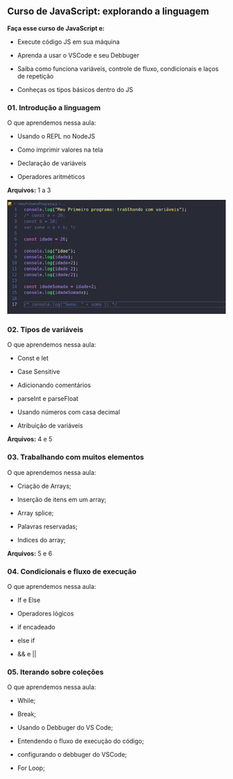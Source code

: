 ## Curso de JavaScript: explorando a linguagem

**Faça esse curso de JavaScript e:**

- Execute código JS em sua máquina

- Aprenda a usar o VSCode e seu Debbuger

- Saiba como funciona variáveis, controle de fluxo, condicionais e laços de repetição

- Conheças os tipos básicos dentro do JS

### 01. Introdução a linguagem

O que aprendemos nessa aula:

- Usando o REPL no NodeJS

- Como imprimir valores na tela

- Declaração de variáveis

- Operadores aritméticos

**Arquivos:** 1 a 3 

![Introdução a linguagem](img/prints/instrocucaoLinguagem.png)

### 02. Tipos de variáveis 

O que aprendemos nessa aula:

- Const e let

- Case Sensitive

- Adicionando comentários

- parseInt e parseFloat

- Usando números com casa decimal

- Atribuição de variáveis

**Arquivos:** 4 e 5 

### 03. Trabalhando com muitos elementos

O que aprendemos nessa aula:

- Criação de Arrays;

- Inserção de itens em um array;

- Array splice;

- Palavras reservadas;

- Indices do array;

**Arquivos:** 5 e 6

### 04. Condicionais e fluxo de execução

O que aprendemos nessa aula:

- If e Else

- Operadores lógicos

- if encadeado

- else if

- && e ||

### 05. Iterando sobre coleções

O que aprendemos nessa aula:

- While;

- Break;

- Usando o Debbuger do VS Code;

- Entendendo o fluxo de execução do código;

- configurando o debbuger do VSCode;

- For Loop;